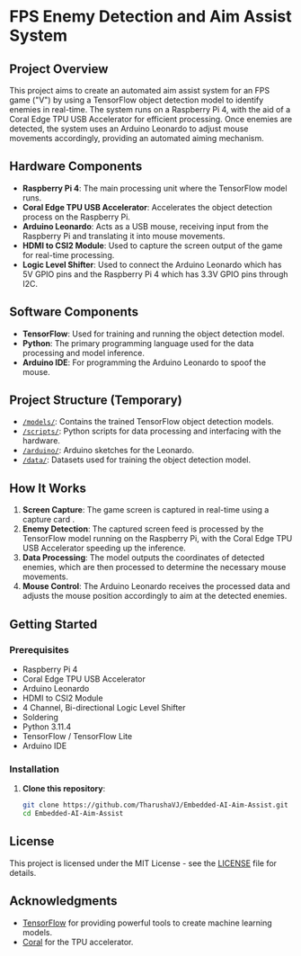 # FPS Enemy Detection and Aim Assist System

## Project Overview

This project aims to create an automated aim assist system for an FPS game ("V") by using a TensorFlow object detection model to identify enemies in real-time. The system runs on a Raspberry Pi 4, with the aid of a Coral Edge TPU USB Accelerator for efficient processing. Once enemies are detected, the system uses an Arduino Leonardo to adjust mouse movements accordingly, providing an automated aiming mechanism.

## Hardware Components

- **Raspberry Pi 4**: The main processing unit where the TensorFlow model runs.
- **Coral Edge TPU USB Accelerator**: Accelerates the object detection process on the Raspberry Pi.
- **Arduino Leonardo**: Acts as a USB mouse, receiving input from the Raspberry Pi and translating it into mouse movements.
- **HDMI to CSI2 Module**: Used to capture the screen output of the game for real-time processing.
- **Logic Level Shifter**: Used to connect the Arduino Leonardo which has 5V GPIO pins and the Raspberry Pi 4 which has 3.3V GPIO pins through I2C.

## Software Components

- **TensorFlow**: Used for training and running the object detection model.
- **Python**: The primary programming language used for the data processing and model inference.
- **Arduino IDE**: For programming the Arduino Leonardo to spoof the mouse.

## Project Structure (Temporary)

- [`/models/`](https://github.com/TharushaVJ/AI-Aim-Assist/tree/main/models): Contains the trained TensorFlow object detection models.
- [`/scripts/`](https://github.com/TharushaVJ/AI-Aim-Assist/tree/main/scripts): Python scripts for data processing and interfacing with the hardware.
- [`/arduino/`](https://github.com/TharushaVJ/AI-Aim-Assist/tree/main/arduino): Arduino sketches for the Leonardo.
- [`/data/`](https://github.com/TharushaVJ/AI-Aim-Assist/tree/main/data): Datasets used for training the object detection model.

## How It Works

1. **Screen Capture**: The game screen is captured in real-time using a capture card .
2. **Enemy Detection**: The captured screen feed is processed by the TensorFlow model running on the Raspberry Pi, with the Coral Edge TPU USB Accelerator speeding up the inference.
3. **Data Processing**: The model outputs the coordinates of detected enemies, which are then processed to determine the necessary mouse movements.
4. **Mouse Control**: The Arduino Leonardo receives the processed data and adjusts the mouse position accordingly to aim at the detected enemies.

## Getting Started

### Prerequisites

- Raspberry Pi 4
- Coral Edge TPU USB Accelerator
- Arduino Leonardo
- HDMI to CSI2 Module
- 4 Channel, Bi-directional Logic Level Shifter
- Soldering
- Python 3.11.4
- TensorFlow / TensorFlow Lite
- Arduino IDE

### Installation

1. **Clone this repository**:
    ```bash
    git clone https://github.com/TharushaVJ/Embedded-AI-Aim-Assist.git
    cd Embedded-AI-Aim-Assist
    ```

## License

This project is licensed under the MIT License - see the [LICENSE](LICENSE) file for details.

## Acknowledgments

- [TensorFlow](https://www.tensorflow.org/) for providing powerful tools to create machine learning models.
- [Coral](https://coral.ai/) for the TPU accelerator.

